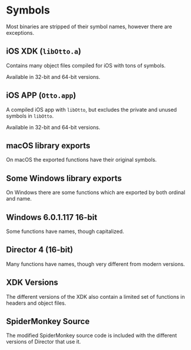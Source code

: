 # Symbols

Most binaries are stripped of their symbol names, however there are exceptions.


## iOS XDK (`libOtto.a`)

Contains many object files compiled for iOS with tons of symbols.

Available in 32-bit and 64-bit versions.


## iOS APP (`Otto.app`)

A compiled iOS app with `libOtto`, but excludes the private and unused symbols in `libOtto`.

Available in 32-bit and 64-bit versions.


## macOS library exports

On macOS the exported functions have their original symbols.


## Some Windows library exports

On Windows there are some functions which are exported by both ordinal and name.


## Windows 6.0.1.117 16-bit

Some functions have names, though capitalized.


## Director 4 (16-bit)

Many functions have names, though very different from modern versions.


## XDK Versions

The different versions of the XDK also contain a limited set of functions in headers and object files.


## SpiderMonkey Source

The modified SpiderMonkey source code is included with the different versions of Director that use it.
